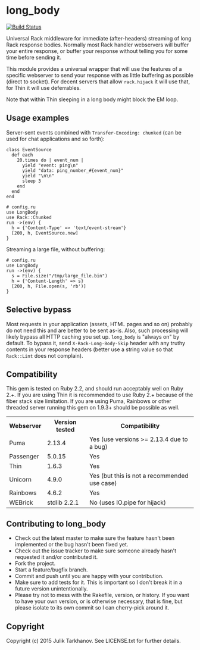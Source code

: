 # long_body

[![Build Status](https://travis-ci.org/julik/long_body.svg?branch=master)](https://travis-ci.org/julik/long_body)

Universal Rack middleware for immediate (after-headers) streaming of long Rack response bodies.
Normally most Rack handler webservers will buffer your entire response, or buffer your response
without telling you for some time before sending it.

This module provides a universal wrapper that will use the features of a specific webserver
to send your response with as little buffering as possible (direct to socket). For decent
servers that allow `rack.hijack` it will use that, for Thin it will use deferrables.

Note that within Thin sleeping in a long body might block the EM loop.

## Usage examples

Server-sent events combined with `Transfer-Encoding: chunked` (can be used for chat applications and so forth):

    class EventSource
      def each
        20.times do | event_num |
          yield "event: ping\n"
          yield "data: ping_number_#{event_num}"
          yield "\n\n"
          sleep 3
        end
      end
    end
    
    # config.ru
    use LongBody
    use Rack::Chunked
    run ->(env) {
      h = {'Content-Type' => 'text/event-stream'}
      [200, h, EventSource.new]
    }

Streaming a large file, without buffering:

    # config.ru
    use LongBody
    run ->(env) {
      s = File.size("/tmp/large_file.bin")
      h = {'Content-Length' => s}
      [200, h, File.open(s, 'rb')]
    }

## Selective bypass

Most requests in your application (assets, HTML pages and so on) probably do not need this and are better to be sent as-is.
Also, such processing will likely bypass all HTTP caching you set up. `long_body` is "always on" by default. To bypass it,
send `X-Rack-Long-Body-Skip` header with any truthy contents in your response headers (better use a string value so that
`Rack::Lint` does not complain).

## Compatibility

This gem is tested on Ruby 2.2, and should run acceptably well on Ruby 2.+. If you are using Thin it is recommended to
use Ruby 2.+ because of the fiber stack size limitation. If you are using Puma, Rainbows or other threaded
server running this gem on 1.9.3+ should be possible as well.

<table>
  <tr><th>Webserver</th><th>Version tested</th><th>Compatibility</th></tr>
  <tr><td>Puma</td><td>2.13.4</td><td>Yes (use versions >= 2.13.4 due to a bug)</td></tr>
  <tr><td>Passenger</td><td>5.0.15</td><td>Yes</td></tr>
  <tr><td>Thin</td><td>1.6.3</td><td>Yes</td></tr>
  <tr><td>Unicorn</td><td>4.9.0</td><td>Yes (but this is not a recommended use case)</td></tr>
  <tr><td>Rainbows</td><td>4.6.2</td><td>Yes</td></tr>
  <tr><td>WEBrick</td><td>stdlib 2.2.1</td><td>No (uses IO.pipe for hijack)</td></tr>
</table>


## Contributing to long_body
 
* Check out the latest master to make sure the feature hasn't been implemented or the bug hasn't been fixed yet.
* Check out the issue tracker to make sure someone already hasn't requested it and/or contributed it.
* Fork the project.
* Start a feature/bugfix branch.
* Commit and push until you are happy with your contribution.
* Make sure to add tests for it. This is important so I don't break it in a future version unintentionally.
* Please try not to mess with the Rakefile, version, or history. If you want to have your own version, or is otherwise necessary, that is fine, but please isolate to its own commit so I can cherry-pick around it.

## Copyright

Copyright (c) 2015 Julik Tarkhanov. See LICENSE.txt for
further details.

